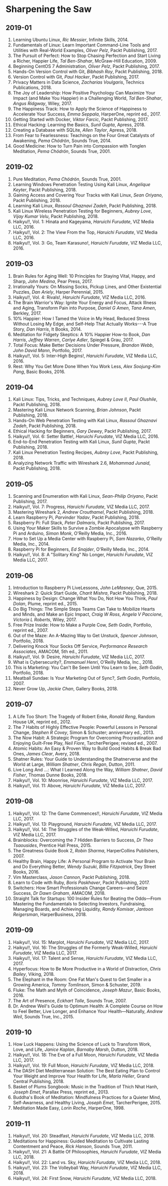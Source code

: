 # Sharpening the Saw

## 2019-01
1. Learning Ubuntu Linux, _Ric Messier_, Infinite Skills, 2014.
1. Fundamentals of Linux: Learn Important Command-Line Tools and Utilities with Real-World Examples, _Oliver Pelz_, Packt Publishing, 2017.
1. The Pursuit of Perfect: How to Stop Chasing Perfection and Start Living a Richer, Happier Life, _Tal Ben-Shahar_, McGraw-Hill Education, 2009.
1. Beginning CentOS 7 Administration, _Oliver Pelz_, Packt Publishing, 2017.
1. Hands-On Version Control with Git, _Bibhash Roy_, Packt Publishing, 2018.
1. Version Control with Git, _Paul Hacker_, Packt Publishing, 2017.
1. Privacy Matters in Data Science, _Zacharias Voulgaris_, Technics Publications, 2018.
1. The Joy of Leadership: How Positive Psychology Can Maximize Your Impact (and Make You Happier) in a Challenging World, _Tal Ben-Shahar_, _Angus Ridgway_, Wiley, 2017.
1. The Happiness Track: How to Apply the Science of Happiness to Accelerate Your Success, _Emma Seppala_, HarperOne, reprint ed., 2017.
1. Getting Started with Docker, _Viktor Farcic_, Packt Publishing, 2017.
1. Ethical Hacking: Learning the Basics, _Sunil Gupta_, Apress, 2018.
1. Creating a Database with SQLite, _Allen Taylor_, Apress, 2018.
1. From Fear to Fearlessness: Teachings on the Four Great Catalysts of Awakening, _Pema Chödrön_, Sounds True, 2014.
1. Good Medicine: How to Turn Pain into Compassion with Tonglen Meditation, _Pema Chödrön_, Sounds True, 2001.

## 2019-02
1. Pure Meditation, _Pema Chödrön_, Sounds True, 2001.
1. Learning Windows Penetration Testing Using Kali Linux, _Angelique Keyter_, Packt Publishing, 2018.
1. Gaining Access and Covering Your Tracks with Kali Linux, _Sean Oriyano_, Packt Publishing, 2018.
1. Learning Kali Linux, _Rassoul Ghaznavi Zadeh_, Packt Publishing, 2018.
1. Kali Linux Wireless Penetration Testing for Beginners, _Aubrey Love_, _Vijay Kumar Velu_, Packt Publishing, 2018.
1. Haikyu!!, Vol. 1: Hinata and Kageyama, _Haruichi Furudate_, VIZ Media LLC, 2016.
1. Haikyu!!, Vol. 2: The View From the Top, _Haruichi Furudate_, VIZ Media LLC, 2016.
1. Haikyu!!, Vol. 3: Go, Team Karasuno!, _Haruichi Furudate_, VIZ Media LLC, 2016.

## 2019-03
1. Brain Rules for Aging Well: 10 Principles for Staying Vital, Happy, and Sharp, _John Medina_, Pear Press, 2017.
1. Irrationally Yours: On Missing Socks, Pickup Lines, and Other Existential Puzzles, _Dan Ariely_, Harper Perennial, 2015.
1. Haikyu!!, Vol. 4: Rivals!, _Haruichi Furudate_, VIZ Media LLC, 2016.
1. The Brain Warrior's Way: Ignite Your Energy and Focus, Attack Illness and Aging, Transform Pain into Purpose, _Daniel G Amen_, _Tana Amen_, Berkley, 2017.
1. 10% Happier: How I Tamed the Voice in My Head, Reduced Stress Without Losing My Edge, and Self-Help That Actually Works---A True Story, _Dan Harris_, It Books, 2014.
1. Meditation for Fidgety Skeptics: A 10% Happier How-to Book, _Dan Harris_, _Jeffrey Warren_, _Carlye Adler_, Spiegel & Grau, 2017.
1. Total Focus: Make Better Decisions Under Pressure, _Brandon Webb_, _John David Mann_, Portfolio, 2017.
1. Haikyu!!, Vol. 5: Inter-High Begins!, _Haruichi Furudate_, VIZ Media LLC, 2016.
1. Rest: Why You Get More Done When You Work Less, _Alex Soojung-Kim Pang_, Basic Books, 2016.

## 2019-04
1. Kali Linux: Tips, Tricks, and Techniques, _Aubrey Love II_, _Paul Olushile_, Packt Publishing, 2018.
1. Mastering Kali Linux Network Scanning, _Brian Johnson_, Packt Publishing, 2018.
1. Hands-On Web Penetration Testing with Kali Linux, _Rassoul Ghaznavi Zadeh_, Packt Publishing, 2018.
1. Ethical Hacking for Beginners, _Gary Dewey_, Packt Publishing, 2017.
1. Haikyu!!, Vol. 6: Setter Battle!, _Haruichi Furudate_, VIZ Media LLC, 2016.
1. End-to-End Penetration Testing with Kali Linux, _Sunil Gupta_, Packt Publishing, 2018.
1. Kali Linux Penetration Testing Recipes, _Aubrey Love_, Packt Publishing, 2018.
1. Analyzing Network Traffic with Wireshark 2.6, _Mohammad Junaid_, Packt Publishing, 2018.

## 2019-05
1. Scanning and Enumeration with Kali Linux, _Sean-Philip Oriyano_, Packt Publishing, 2017.
1. Haikyu!!, Vol. 7: Progress, _Haruichi Furudate_, VIZ Media LLC, 2017.
1. Mastering Wireshark 2, _Andrew Crouthamel_, Packt Publishing, 2018.
1. Learn Raspberry Pi, _Parvinder Yadav_, Packt Publishing, 2018.
1. Raspberry Pi: Full Stack, _Peter Dalmaris_, Packt Publishing, 2017.
1. Using Your Maker Skills to Survive a Zombie Apocalypse with Raspberry Pi and Arduino, _Simon Monk_, O'Reilly Media, Inc., 2016.
1. How to Set Up a Media Center with Raspberry Pi, _Sam Nazarko_, O'Reilly Media, Inc., 2014.
1. Raspberry Pi for Beginners, _Ed Snajder_, O'Reilly Media, Inc., 2014.
1. Haikyu!!, Vol. 8: A "Solitary King" No Longer, _Haruichi Furudate_, VIZ Media LLC, 2017.

## 2019-06
1. Introduction to Raspberry Pi LiveLessons, _John LeMasney_, Que, 2015.
1. Wireshark 2: Quick Start Guide, _Charit Mishra_, Packt Publishing, 2018.
1. Happiness by Design: Change What You Do, Not How You Think, _Paul Dolan_, Plume, reprint ed., 2015.
1. Do Big Things: The Simple Steps Teams Can Take to Mobilize Hearts and Minds, and Make an Epic Impact, _Craig W Ross_, _Angela V Paccione_, _Victoria L Roberts_, Wiley, 2017.
1. Free Prize Inside: How to Make a Purple Cow, _Seth Godin_, Portfolio, reprint ed., 2007.
1. Out of the Maze: An A-Mazing Way to Get Unstuck, _Spencer Johnson_, Portfolio, 2018.
1. Delivering Knock Your Socks Off Service, _Performance Research Associates_, AMACOM, 5th ed., 2011.
1. Haikyu!!, Vol. 9: Desire, _Haruichi Furudate_, VIZ Media LLC, 2017.
1. What is Cybersecurity?, _Emmanuel Henri_, O'Reilly Media, Inc., 2018.
1. This is Marketing: You Can't Be Seen Until You Learn to See, _Seth Godin_, Portfolio, 2018.
1. Meatball Sundae: Is Your Marketing Out of Sync?, _Seth Godin_, Portfolio, 2007.
1. Never Grow Up, _Jackie Chan_, Gallery Books, 2018.

## 2019-07
1. A Life Too Short: The Tragedy of Robert Enke, _Ronald Reng_, Random House UK, reprint ed., 2012.
1. The 7 Habits of Highly Effective People: Powerful Lessons in Personal Change, _Stephen R Covey_, Simon & Schuster; anniversary ed., 2013.
1. The Now Habit: A Strategic Program for Overcoming Procrastination and Enjoying Guilt-Free Play, _Neil Fiore_, TarcherPerigee; revised ed., 2007.
1. Atomic Habits: An Easy & Proven Way to Build Good Habits & Break Bad Ones, _James Clear_, Avery, 2018.
1. Shatner Rules: Your Guide to Understanding the Shatnerverse and the World at Large, _William Shatner_, _Chris Regan_, Dutton, 2011.
1. Live Long And ...: What I Learned Along the Way, _William Shatner_, _David Fisher_, Thomas Dunne Books, 2018.
1. Haikyu!!, Vol. 10: Moonrise, _Haruichi Furudate_, VIZ Media LLC, 2017.
1. Haikyu!!, Vol. 11: Above, _Haruichi Furudate_, VIZ Media LLC, 2017.

## 2019-08
1. Haikyu!!, Vol. 12: The Game Commences!!, _Haruichi Furudate_, VIZ Media LLC, 2017.
1. Haikyu!!, Vol. 13: Playground, _Haruichi Furudate_, VIZ Media LLC, 2017.
1. Haikyu!!, Vol. 14: The Struggles of the Weak-Willed, _Haruichi Furudate_, VIZ Media LLC, 2017.
1. Brainblocks: Overcoming the 7 Hidden Barriers to Success, _Dr Theo Tsaousides_, Prentice Hall Press, 2015.
1. The Greatness Guide Book 2, _Robin Sharma_, HarperCollins Publishers, 2007.
1. Healthy Brain, Happy Life: A Personal Program to Activate Your Brain and Do Everything Better, _Wendy Suzuki_, _Billie Fitzpatrick_, Dey Street Books, 2016.
1. Vim Masterclass, _Jason Cannon_, Packt Publishing, 2018.
1. Learn to Code with Ruby, _Boris Paskhaver_, Packt Publishing, 2017.
1. Switchers: How Smart Professionals Change Careers—and Seize Success, _Dr Dawn Graham_, AMACOM, 2018.
1. Straight Talk for Startups: 100 Insider Rules for Beating the Odds—From Mastering the Fundamentals to Selecting Investors, Fundraising, Managing Boards, and Achieving Liquidity, _Randy Komisar_, _Jantoon Reigersman_, HarperBusiness, 2018.

## 2019-09
1. Haikyu!!, Vol. 15: Marplot, _Haruichi Furudate_, VIZ Media LLC, 2017.
1. Haikyu!!, Vol. 16: The Struggles of the Formerly Weak-Willed, _Haruichi Furudate_, VIZ Media LLC, 2017.
1. Haikyu!!, Vol. 17: Talent and Sense, _Haruichi Furudate_, VIZ Media LLC, 2017.
1. Hyperfocus: How to Be More Productive in a World of Distraction, _Chris Bailey_, Viking, 2018.
1. The Elephant in the Room: One Fat Man's Quest to Get Smaller in a Growing America, _Tommy Tomlinson_, Simon & Schuster, 2019.
1. Fluke: The Math and Myth of Coincidence, _Joseph Mazur_, Basic Books, 2016.
1. The Art of Presence, _Eckhart Tolle_, Sounds True, 2007.
1. Dr. Andrew Weil's Guide to Optimum Health: A Complete Course on How to Feel Better, Live Longer, and Enhance Your Health—Naturally, _Andrew Weil_, Sounds True, Inc., 2015.

## 2019-10
1. How Luck Happens: Using the Science of Luck to Transform Work, Love, and Life, _Janice Kaplan_, _Barnaby Marsh_, Dutton, 2018.
1. Haikyu!!, Vol. 18: The Eve of a Full Moon, _Haruichi Furudate_, VIZ Media LLC, 2017.
1. Haikyu!!, Vol. 19: Full Moon, _Haruichi Furudate_, VIZ Media LLC, 2018.
1. The DASH Diet Mediterranean Solution: The Best Eating Plan to Control Your Weight and Improve Your Health for Life, _Marla Heller_, Grand Central Publishing, 2018.
1. Basket of Plums Songbook: Music in the Tradition of Thich Nhat Hanh, _Joseph Emet_, Parallax Press, reprint ed., 2013.
1. Buddha's Book of Meditation: Mindfulness Practices for a Quieter Mind, Self-Awarness, and Healthy Living, _Joseph Emet_, TarcherPerigee, 2015.
1. Meditation Made Easy, _Lorin Roche_, HarperOne, 1998.

## 2019-11
1. Haikyu!!, Vol. 20: Steadfast, _Haruichi Furudate_, VIZ Media LLC, 2018.
1. Meditations for Happiness: Guided Meditation to Cultivate Lasting Contentment and Peace, _Rick Hanson_, Sounds True, 2011.
1. Haikyu!!, Vol. 21: A Battle Of Philosophies, _Haruichi Furudate_, VIZ Media LLC, 2018.
1. Haikyu!!, Vol. 22: Land vs. Sky, _Haruichi Furudate_, VIZ Media LLC, 2018.
1. Haikyu!!, Vol. 23: The Volleyball Way, _Haruichi Furudate_, VIZ Media LLC, 2018.
1. Haikyu!!, Vol. 24: First Snow, _Haruichi Furudate_, VIZ Media LLC, 2018.
